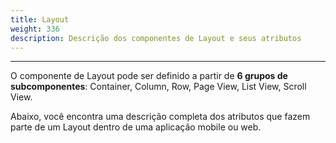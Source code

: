 ```yaml
---
title: Layout
weight: 336
description: Descrição dos componentes de Layout e seus atributos
---
```


---

O componente de Layout pode ser definido a partir de **6 grupos de subcomponentes**: Container, Column, Row, Page View, List View, Scroll View.  

Abaixo, você encontra uma descrição completa dos atributos que fazem parte de um Layout dentro de uma aplicação mobile ou web.
